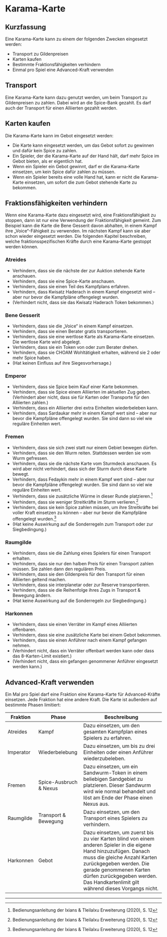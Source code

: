 # Karama-Karte

## Kurzfassung
Eine Karama-Karte kann zu einem der folgenden Zwecken eingesetzt werden:
- Transport zu Gildenpreisen
- Karten kaufen
- Bestimmte Fraktionsfähigkeiten verhindern
- Einmal pro Spiel eine Advanced-Kraft verwenden

## Transport
Eine Karama-Karte kann dazu genutzt werden, um beim Transport zu Gildenpreisen zu zahlen. Dabei wird an die Spice-Bank gezahlt. Es darf auch der Transport für einen Alliierten gezahlt werden.

## Karten kaufen
Die Karama-Karte kann im Gebot eingesetzt werden:
- Die Karte kann eingesetzt werden, um das Gebot sofort zu gewinnen und dafür kein Spice zu zahlen.
- Ein Spieler, der die Karama-Karte auf der Hand hält, darf mehr Spice im Gebot bieten, als er eigentlich hat.
- Wenn ein Spieler ein Gebot gewinnt, darf er die Karama-Karte einsetzen, um kein Spice dafür zahlen zu müssen.
- Wenn ein Spieler bereits eine volle Hand hat, kann er nicht die Karama-Karte einsetzen, um sofort die zum Gebot stehende Karte zu bekommen.

## Fraktionsfähigkeiten verhindern
Wenn eine Karama-Karte dazu eingesetzt wird, eine Fraktionsfähigkeit zu stoppen, dann ist nur eine Verwendung der Fraktionsfähigkeit gemeint. Zum Beispiel kann die Karte die Bene Gesserit davon abhalten, in einem Kampf ihre „Voice“-Fähigkeit zu verwenden. Im nächsten Kampf kann sie aber schon wieder eingesetzt werden.
Die folgenden Kapitel beschreiben, welche fraktionsspezifischen Kräfte durch eine Karama-Karte gestoppt werden können.

### Atreides
- Verhindern, dass sie die nächste der zur Auktion stehende Karte anschauen.
- Verhindern, dass sie eine Spice-Karte anschauen.
- Verhindern, dass sie einen Teil des Kampfplans erfahren.
- Verhindern, dass Kwisatz Haderach in einem Kampf eingesetzt wird – aber nur bevor die Kampfpläne offengelegt wurden.
- (Verhindert nicht, dass sie das Kwisatz Haderach Token bekommen.)

### Bene Gesserit
- Verhindern, dass sie die „Voice“ in einem Kampf einsetzen.
- Verhindern, dass sie einen Berater gratis transportieren.
- Verhindern, dass sie eine wertlose Karte als Karama-Karte einsetzen. Die wertlose Karte wird abgelegt.
- Verhindern, dass sie ein Token von oder zum Berater drehen.
- Verhindern, dass sie CHOAM Wohltätigkeit erhalten, während sie 2 oder mehr Spice haben.
- (Hat keinen Einfluss auf ihre Siegesvorhersage.)

### Emperor
- Verhindern, dass sie Spice beim Kauf einer Karte bekommen.
- Verhindern, dass sie Spice einem Alliierten im aktuellen Zug geben.
  (Verhindert aber nicht, dass sie für Karten oder Transporte für den Alliierten zahlen.)
- Verhindern, dass ein Alliierter drei extra Einheiten wiederbeleben kann.
- Verhindern, dass Sardaukar mehr in einem Kampf wert sind – aber nur bevor die Kampfpläne offengelegt wurden. Sie sind dann so viel wie reguläre Einheiten wert.

### Fremen
- Verhindern, dass sie sich zwei statt nur einem Gebiet bewegen dürfen.
- Verhindern, dass sie den Wurm reiten. Stattdessen werden sie vom Wurm gefressen.
- Verhindern, dass sie die nächste Karte vom Sturmdeck anschauen. Es wird aber nicht verhindert, dass sich der Sturm durch diese Karte bewegt.
- Verhindern, dass Fedaykin mehr in einem Kampf wert sind – aber nur bevor die Kampfpläne offengelegt wurden. Sie sind dann so viel wie reguläre Einheiten wert.
- Verhindern, dass sie zusätzliche Würme in dieser Runde platzieren.[^1]
- Verhindern, dass sie weniger Streitkräfte im Sturm verlieren.[^1]
- Verhindern, dass sie kein Spice zahlen müssen, um ihre Streitkräfte bei voller Kraft einsetzen zu können – aber nur bevor die Kampfpläne offengelegt wurden.[^1]
- (Hat keine Auswirkung auf die Sonderregeln zum Transport oder zur Siegbedingung.)

### Raumgilde
- Verhindern, dass sie die Zahlung eines Spielers für einen Transport erhalten.
- Verhindern, dass sie nur den halben Preis für einen Transport zahlen müssen. Sie zahlen dann den regulären Preis.
- Verhindern, dass sie den Gildenpreis für den Transport für einen Alliierten geltend machen.
- Verhindern, dass sie interplanetar oder zur Reserve transportieren.
- Verhindern, dass sie die Reihenfolge ihres Zugs in Transport & Bewegung ändern.
- (Hat keine Auswirkung auf die Sonderregeln zur Siegbedingung.)

### Harkonnen
- Verhindern, dass sie einen Verräter im Kampf eines Alliierten offenbaren.
- Verhindern, dass sie eine zusätzliche Karte bei einem Gebot bekommen.
- Verhindern, dass sie einen Anführer nach einem Kampf gefangen nehmen.
- (Verhindert nicht, dass ein Verräter offenbart werden kann oder dass das 8-Karten-Limit existiert.)
- (Verhindert nicht, dass ein gefangen genommener Anführer eingesetzt werden kann.)

## Advanced-Kraft verwenden
Ein Mal pro Spiel darf eine Fraktion eine Karama-Karte für Advanced-Kräfte einsetzen. Jede Fraktion hat eine andere Kraft. Die Karte ist außerdem auf bestimmte Phasen limitiert: 

| Fraktion | Phase | Beschreibung |
| --- | ------ | ---- |
| Atreides | Kampf | Dazu einsetzen, um den gesamten Kampfplan eines Spielers zu erfahren. |
| Imperator | Wiederbelebung |  Dazu einsetzen, um bis zu drei Einheiten oder einen Anführer wiederzubeleben. |
| Fremen | Spice-Ausbruch & Nexus | Dazu einsetzen, um ein Sandwurm-Token in einem beliebigen Sandgebiet zu platzieren. Dieser Sandwurm wird wie normal behandelt und löst am Ende der Phase einen Nexus aus. |
| Raumgilde | Transport & Bewegung | Dazu einsetzen, um den Transport eines Spielers zu verhindern. |
|Harkonnen | Gebot | Dazu einsetzen, um zuerst bis zu vier Karten blind von einem anderen Spieler in die eigene Hand hinzuzufügen. Danach muss die gleiche Anzahl Karten zurückgegeben werden. Die gerade genommenen Karten dürfen zurückgegeben werden. Das Handkartenlimit gilt während dieses Vorgangs nicht. |
 
 ****************

 [^1]: Bedienungsanleitung der Ixians & Tleilalxu Erweiterung (2020), S. 12